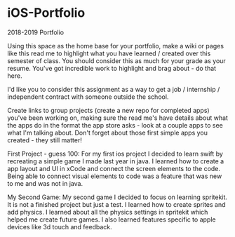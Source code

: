 # iOS-Portfolio
2018-2019 Portfolio

Using this space as the home base for your portfolio, make a wiki or pages like this read me to highlight what you have learned / created over this semester of class. You should consider this as much for your grade as your resume. You've got incredible work to highlight and brag about - do that here. 

I'd like you to consider this assignment as a way to get a job / internship / independent contract with someone outside the school.

Create links to group projects (create a new repo for completed apps) you've been working on, making sure the read me's have details about what the apps do in the format the app store asks - look at a couple apps to see what I'm talking about. Don't forget about those first simple apps you created - they still matter!

First Project - guess 100:
For my first ios project I decided to learn swift by recreating a simple game I made last year in java. I learned how to create a app layout and UI in xCode and connect the screen elements to the code. Being able to connect visual elements to code was a feature that was new to me and was not in java. 

My Second Game:
My second game I decided to focus on learning spritekit. It is not a finished project but just a test. I learned how to create sprites and add physics. I learned about all the physics settings in spritekit which helped me create future games. I also learned features specific to apple devices like 3d touch and feedback. 
